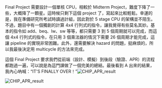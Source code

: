 Final Project 需要設計一個單核 CPU，相較於 Midterm Project，難度下降了一些，大概降了一顆星。這時候只剩下這個 project 了，寫起來比較輕鬆。幸運的是，我在準備研究所考試時讀過計組，因此對於 5 stage CPU 的架構並不陌生。不過，題目中有一個獨創的計算 4x4 行列式的指令，讓我覺得有些莫名其妙。基本的指令如 add、beq、lw、sw 等等，都只需要 3 到 5 個周期就可以完成，而這個 4x4 行列式的指令，在只用 3 個乘法器的情況下需要 26 個周期才能完成，這讓 pipeline 的實現非常困難。此外，還需要解決 hazard 的問題，挺麻煩的，所以我最後決定用 multicycle 的方法來完成。

這個 Final Project 要求我們從前端（設計、模擬）到後段（驗證、APR）的流程都跑過一遍，可以說是為這門課做了一個完美的總結。最後看到 A 出來的結果，我內心吶喊：“IT'S FINALLY OVER！”![CHIP_APR_result](https://github.com/ubenson20010518/UBENSON_NYCU_ICLAB/assets/169625082/31260a83-a79b-4c60-871d-238d30192981)


![CHIP_APR_result](https://github.com/ubenson20010518/UBENSON_NYCU_ICLAB/assets/169625082/89530809-40ae-40ec-b387-5df1f0044421)

